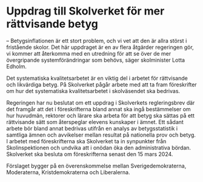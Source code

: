 # Uppdrag till Skolverket för mer rättvisande betyg

– Betygsinflationen är ett stort problem, och vi vet att den är allra störst i fristående skolor. Det här uppdraget är en av flera åtgärder regeringen gör, vi kommer att återkomma med en utredning för att se över de mer övergripande systemförändringar som behövs, säger skolminister Lotta Edholm.

Det systematiska kvalitetsarbetet är en viktig del i arbetet för rättvisande och likvärdiga betyg. På Skolverket pågår arbete med att ta fram föreskrifter om hur det systematiska kvalitetsarbetet i skolväsendet ska bedrivas.

Regeringen har nu beslutat om ett uppdrag i Skolverkets regleringsbrev där det framgår att det i föreskrifterna bland annat ska ingå bestämmelser om hur huvudmän, rektorer och lärare ska arbeta för att betyg ska sättas på ett rättvisande sätt som återspeglar elevens kunskaper i ämnet. Ett sådant arbete bör bland annat bedrivas utifrån en analys av betygsstatistik i samtliga ämnen och avvikelser mellan resultat på nationella prov och betyg. I arbetet med föreskrifterna ska Skolverket ta in synpunkter från Skolinspektionen och undvika att i onödan öka den administrativa bördan. Skolverket ska besluta om föreskrifterna senast den 15 mars 2024.

Förslaget bygger på en överenskommelse mellan Sverigedemokraterna, Moderaterna, Kristdemokraterna och Liberalerna.
